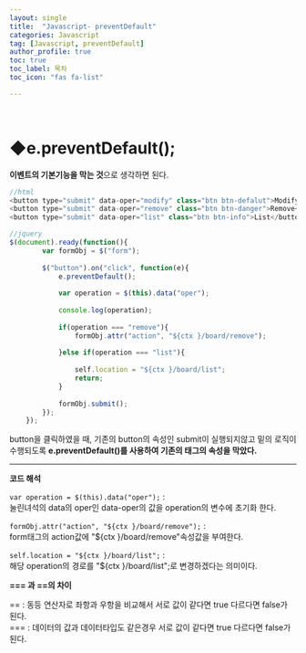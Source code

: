 ```yaml
---
layout: single
title:  "Javascript- preventDefault"
categories: Javascript
tag: [Javascript, preventDefault]
author_profile: true
toc: true
toc_label: 목차
toc_icon: "fas fa-list"

---
```


<br>









# ◆e.preventDefault();

 **이벤트의 기본기능을 막는 것**으로 생각하면 된다.

```javascript
//html
<button type="submit" data-oper="modify" class="btn btn-defalut">Modify</button>
<button type="submit" data-oper="remove" class="btn btn-danger">Remove</button>
<button type="submit" data-oper="list" class="btn btn-info">List</button>

//jquery
$(document).ready(function(){
		var formObj = $("form");
		
		$("button").on("click", function(e){
			e.preventDefault();
		
			var operation = $(this).data("oper");
			
			console.log(operation);
			
			if(operation === "remove"){
				formObj.attr("action", "${ctx }/board/remove");
				
			}else if(operation === "list"){
				
				self.location = "${ctx }/board/list";
				return;
			}
			
			formObj.submit();
		});
	});

```

button을 클릭하였을 때, 기존의 button의 속성인 submit이 실행되지않고 밑의 로직이 수행되도록 **e.preventDefault()를 사용하여 기존의 태그의 속성을 막았다.**





------

**코드 해석**

 ``var operation = $(this).data("oper");`` :<br>눌린녀석의 data의 oper인 data-oper의 값을 operation의 변수에 초기화 한다.

``formObj.attr("action", "${ctx }/board/remove");`` :<br>form태그의 action값에 "${ctx }/board/remove"속성값을 부여한다.

``self.location = "${ctx }/board/list";`` :<br>해당 operation의 경로를  "${ctx }/board/list";로 변경하겠다는 의미이다.



**=== 과 ==의 차이**

== : 동등 연산자로 좌항과 우항을 비교해서 서로 값이 같다면 true 다르다면 false가 된다. <br>=== : 데이터의 값과 데이터타입도 같은경우  서로 값이 같다면 true 다르다면 false가 된다.

